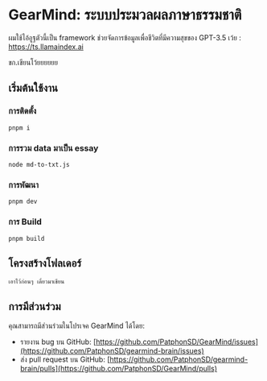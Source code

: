 # GearMind: ระบบประมวลผลภาษาธรรมชาติ

ผมใช้ไอ้อูฐตัวนี้เป็น framework ช่วยจัดการข้อมูลเพื่อชีวิตที่มีความสุขของ GPT-3.5 เว้ย : https://ts.llamaindex.ai

ขก.เขียนโว้ยยยยยย

## เริ่มต้นใช้งาน

### การติดตั้ง

```
pnpm i
```

### การรวม data มาเป็น essay

```
node md-to-txt.js
```

### การพัฒนา

```
pnpm dev
```

### การ Build

```
pnpm build
```

## โครงสร้างโฟลเดอร์

```
เอาไว้ก่อนๆ เดี๋ยวมาเขียน
```

## การมีส่วนร่วม

คุณสามารถมีส่วนร่วมในโปรเจค GearMind ได้โดย:

* รายงาน bug บน GitHub: [https://github.com/PatphonSD/GearMind/issues](https://github.com/PatphonSD/gearmind-brain/issues)
* ส่ง pull request บน GitHub: [https://github.com/PatphonSD/gearmind-brain/pulls](https://github.com/PatphonSD/GearMind/pulls)
